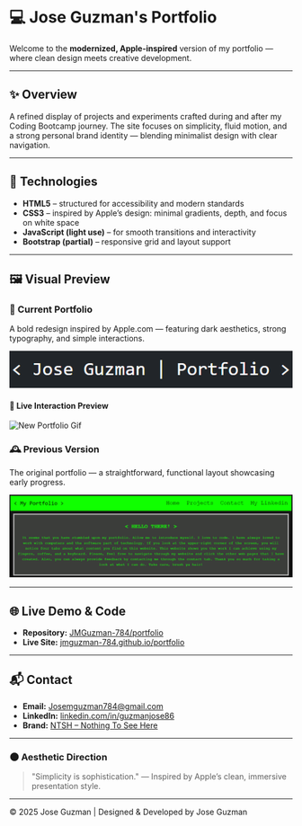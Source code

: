 # 💻 Jose Guzman's Portfolio

Welcome to the **modernized, Apple-inspired** version of my portfolio — where clean design meets creative development.

---

## ✨ Overview
A refined display of projects and experiments crafted during and after my Coding Bootcamp journey. The site focuses on simplicity, fluid motion, and a strong personal brand identity — blending minimalist design with clear navigation.

---

## 🧠 Technologies
- **HTML5** – structured for accessibility and modern standards  
- **CSS3** – inspired by Apple’s design: minimal gradients, depth, and focus on white space  
- **JavaScript (light use)** – for smooth transitions and interactivity  
- **Bootstrap (partial)** – responsive grid and layout support  

---

## 🖼️ Visual Preview

### 🚀 Current Portfolio
A bold redesign inspired by Apple.com — featuring dark aesthetics, strong typography, and simple interactions.

![New Portfolio](./assets/images/My_new_port.png)

#### 🎥 Live Interaction Preview
![New Portfolio Gif](./assets/images/Port_gif.gif)

### 🕰️ Previous Version
The original portfolio — a straightforward, functional layout showcasing early progress.

![Old Portfolio](./assets/images/my_portfolio_preview.png)

---

## 🌐 Live Demo & Code

- **Repository:** [JMGuzman-784/portfolio](https://github.com/JMGuzman-784/portfolio)  
- **Live Site:** [jmguzman-784.github.io/portfolio](https://jmguzman-784.github.io/portfolio/)

---

## 📬 Contact
- **Email:** [Josemguzman784@gmail.com](mailto:Josemguzman784@gmail.com)  
- **LinkedIn:** [linkedin.com/in/guzmanjose86](https://www.linkedin.com/in/guzmanjose86/)  
- **Brand:** [NTSH – Nothing To See Here](https://theofficialntsh.com)

---

### 🌑 Aesthetic Direction
> "Simplicity is sophistication." — Inspired by Apple’s clean, immersive presentation style.

---

© 2025 Jose Guzman | Designed & Developed by Jose Guzman
